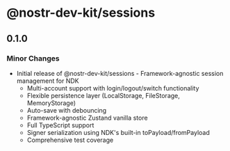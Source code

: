 # @nostr-dev-kit/sessions

## 0.1.0

### Minor Changes

- Initial release of @nostr-dev-kit/sessions - Framework-agnostic session management for NDK
    - Multi-account support with login/logout/switch functionality
    - Flexible persistence layer (LocalStorage, FileStorage, MemoryStorage)
    - Auto-save with debouncing
    - Framework-agnostic Zustand vanilla store
    - Full TypeScript support
    - Signer serialization using NDK's built-in toPayload/fromPayload
    - Comprehensive test coverage
